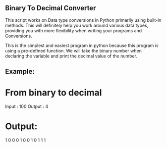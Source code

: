## Binary To Decimal Converter
This script works on Data type conversions in Python primarily using built-in methods. This will definitely help you work around various data types, providing you with more flexibility when writing your programs and Conversions.

This is the simplest and easiest program in python because this program is using a pre-defined function. We will take the binary number when declaring the variable and print the decimal value of the number.


## Example:

# From binary to decimal
Input : 100
Output : 4

# Output:

1 0 0 0 
1 0 0 1 0 
1 1 1 
